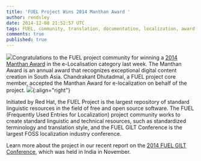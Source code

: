 ```yaml
---
title: 'FUEL Project Wins 2014 Manthan Award '
author: rendsley
date: 2014-12-08 21:52:57 UTC
tags: FUEL, community, translation, documentation, localization, award
comments: true
published: true
---
```


![](blog/fuel-logo.png)Congratulations to the FUEL project community for winning a [2014 Manthan Award](http://manthanaward.org/section_full_story.asp?id=1410) in the e-Localisation category last week. The Manthan Award is an annual award that recognizes exceptional digital content creation in South Asia. Chandrakant Dhutadmal, a FUEL project core member, accepted the Manthan Award for e-localization on behalf of the project. 
![](blog/Fuel-Project-manthan-2014.jpg){:align="right"}

Initiated by Red Hat, the FUEL Project is the largest repository of standard linguistic resources in the field of free and open source software. The FUEL (Frequently Used Entries for Localization) project community works to create standard linguistic and technical resources, such as standardized terminology and translation style, and the FUEL GILT Conference is the largest FOSS localization industry conference. 

Learn more about the project in our recent report on the [2014 FUEL GILT Conference](http://community.redhat.com/blog/2014/12/report-from-fuel-gilt-conference-2014/), which was held in India in November.